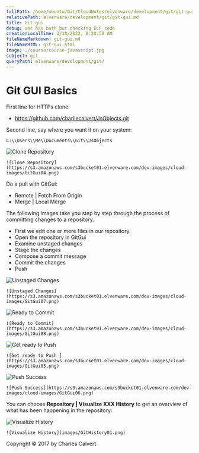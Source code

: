 ```yaml
---
fullPath: /home/ubuntu/Git/CloudNotes/elvenware/development/git/git-gui.md
relativePath: elvenware/development/git/git-gui.md
title: Git-gui
debug: aec has both but checking ELF code
creationLocalTime: 3/18/2022, 8:20:59 AM
fileNameMarkdown: git-gui.md
fileNameHTML: git-gui.html
image: ./course/course-javascript.jpg
subject: git
queryPath: elvenware/development/git/
---
```


<!-- toc -->
<!-- tocstop -->

# Git GUI Basics

First line for HTTPs clone:

- https://github.com/charliecalvert/JsObjects.git

Second line, say where you want it on your system:

```
C:\\Users\\Me\\Documents\\Git\\JsObjects
```

<img class="small" src="https://s3.amazonaws.com/s3bucket01.elvenware.com/dev-images/cloud-images/GitGui04.png" alt="Clone Repository">

	![Clone Repository](https://s3.amazonaws.com/s3bucket01.elvenware.com/dev-images/cloud-images/GitGui04.png)

Do a pull with GitGui:

- Remote | Fetch From Origin
- Merge | Local Merge

The following images take you step by step through the process
of committing changes to a repository.

- First we edit one or more files in our repository.
- Open the repository in GitGui
- Examine unstaged changes
- Stage the changes
- Compose a commit message
- Commit the changes
- Push

<img class="small" src="https://s3.amazonaws.com/s3bucket01.elvenware.com/dev-images/cloud-images/GitGui07.png" alt="Unstaged Changes">

	![Unstaged Changes](https://s3.amazonaws.com/s3bucket01.elvenware.com/dev-images/cloud-images/GitGui07.png)

<img class="small" src="https://s3.amazonaws.com/s3bucket01.elvenware.com/dev-images/cloud-images/GitGui08.png" alt="Ready to Commit">

	![Ready to Commit](https://s3.amazonaws.com/s3bucket01.elvenware.com/dev-images/cloud-images/GitGui08.png)

<img class="small" src="https://s3.amazonaws.com/s3bucket01.elvenware.com/dev-images/cloud-images/GitGui05.png" alt="Get ready to Push ">

	![Get ready to Push ](https://s3.amazonaws.com/s3bucket01.elvenware.com/dev-images/cloud-images/GitGui05.png)

<img class="small" src="https://s3.amazonaws.com/s3bucket01.elvenware.com/dev-images/cloud-images/GitGui06.png" alt="Push Success">

	![Push Success](https://s3.amazonaws.com/s3bucket01.elvenware.com/dev-images/cloud-images/GitGui06.png)

You can choose **Repository | Visualize XXX History** to get an overview
of what has been happening in the repository:

<img class="small" src="https://s3.amazonaws.com/s3bucket01.elvenware.com/dev-images/cloud-images/GitHistory01.png" alt="Visualize History">

	![Visualize History](images/GitHistory01.png)

Copyright &copy; 2017 by Charles Calvert

